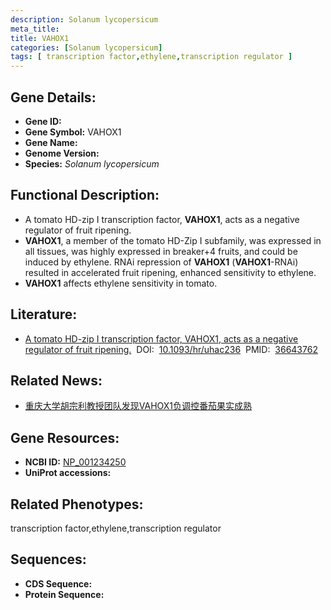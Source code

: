 ```yaml
---
description: Solanum lycopersicum
meta_title:
title: VAHOX1
categories: [Solanum lycopersicum]
tags: [ transcription factor,ethylene,transcription regulator ]
---
```


## Gene Details:
- **Gene ID:**	[]()
- **Gene Symbol:** VAHOX1
- **Gene Name:** 
- **Genome Version:** []()
- **Species:** *Solanum lycopersicum*

## Functional Description:
   - A tomato HD-zip I transcription factor, **VAHOX1**, acts as a negative regulator of fruit ripening.
   - **VAHOX1**, a member of the tomato HD-Zip I subfamily, was expressed in all tissues, was highly expressed in breaker+4 fruits, and could be induced by ethylene. RNAi repression of **VAHOX1** (**VAHOX1**-RNAi) resulted in accelerated fruit ripening, enhanced sensitivity to ethylene.
   - **VAHOX1** affects ethylene sensitivity in tomato.

## Literature:
   - [A tomato HD-zip I transcription factor, VAHOX1, acts as a negative regulator of fruit ripening.]( https://academic.oup.com/hr/article/10/1/uhac236/6763587)&nbsp;&nbsp;DOI:&nbsp;&nbsp;[10.1093/hr/uhac236](https://academic.oup.com/hr/article/10/1/uhac236/6763587)&nbsp;&nbsp;PMID:&nbsp;&nbsp;[36643762](https://pubmed.ncbi.nlm.nih.gov/36643762/)

## Related News:
   - [重庆大学胡宗利教授团队发现VAHOX1负调控番茄果实成熟](https://mp.weixin.qq.com/s?__biz=MzIyOTY2NDYyNQ==&mid=2247560749&idx=5&sn=f7426a3fdd2472d91d9f97b3f1b96d36&chksm=e8bc9c33dfcb1525acbe9bf4570fe5703774884eafe394190c746ea866a6bf0738c80c4280bb&scene=27#wechat_redirect)

## Gene Resources:
- **NCBI ID:** [NP_001234250](https://www.ncbi.nlm.nih.gov/gene/?term=NP_001234250)
- **UniProt accessions:** [](https://www.uniprot.org/uniprotkb//entry)

## Related Phenotypes:
transcription factor,ethylene,transcription regulator

## Sequences:
- **CDS Sequence:**
- **Protein Sequence:**

